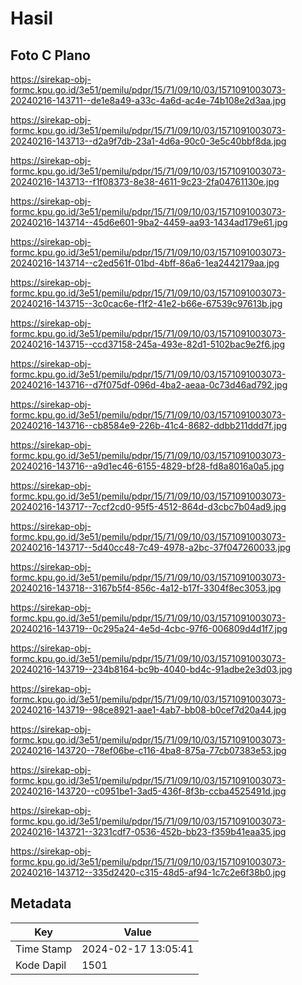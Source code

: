 # Hasil

## Foto C Plano

https://sirekap-obj-formc.kpu.go.id/3e51/pemilu/pdpr/15/71/09/10/03/1571091003073-20240216-143711--de1e8a49-a33c-4a6d-ac4e-74b108e2d3aa.jpg

https://sirekap-obj-formc.kpu.go.id/3e51/pemilu/pdpr/15/71/09/10/03/1571091003073-20240216-143713--d2a9f7db-23a1-4d6a-90c0-3e5c40bbf8da.jpg

https://sirekap-obj-formc.kpu.go.id/3e51/pemilu/pdpr/15/71/09/10/03/1571091003073-20240216-143713--f1f08373-8e38-4611-9c23-2fa04761130e.jpg

https://sirekap-obj-formc.kpu.go.id/3e51/pemilu/pdpr/15/71/09/10/03/1571091003073-20240216-143714--45d6e601-9ba2-4459-aa93-1434ad179e61.jpg

https://sirekap-obj-formc.kpu.go.id/3e51/pemilu/pdpr/15/71/09/10/03/1571091003073-20240216-143714--c2ed561f-01bd-4bff-86a6-1ea2442179aa.jpg

https://sirekap-obj-formc.kpu.go.id/3e51/pemilu/pdpr/15/71/09/10/03/1571091003073-20240216-143715--3c0cac6e-f1f2-41e2-b66e-67539c97613b.jpg

https://sirekap-obj-formc.kpu.go.id/3e51/pemilu/pdpr/15/71/09/10/03/1571091003073-20240216-143715--ccd37158-245a-493e-82d1-5102bac9e2f6.jpg

https://sirekap-obj-formc.kpu.go.id/3e51/pemilu/pdpr/15/71/09/10/03/1571091003073-20240216-143716--d7f075df-096d-4ba2-aeaa-0c73d46ad792.jpg

https://sirekap-obj-formc.kpu.go.id/3e51/pemilu/pdpr/15/71/09/10/03/1571091003073-20240216-143716--cb8584e9-226b-41c4-8682-ddbb211ddd7f.jpg

https://sirekap-obj-formc.kpu.go.id/3e51/pemilu/pdpr/15/71/09/10/03/1571091003073-20240216-143716--a9d1ec46-6155-4829-bf28-fd8a8016a0a5.jpg

https://sirekap-obj-formc.kpu.go.id/3e51/pemilu/pdpr/15/71/09/10/03/1571091003073-20240216-143717--7ccf2cd0-95f5-4512-864d-d3cbc7b04ad9.jpg

https://sirekap-obj-formc.kpu.go.id/3e51/pemilu/pdpr/15/71/09/10/03/1571091003073-20240216-143717--5d40cc48-7c49-4978-a2bc-37f047260033.jpg

https://sirekap-obj-formc.kpu.go.id/3e51/pemilu/pdpr/15/71/09/10/03/1571091003073-20240216-143718--3167b5f4-856c-4a12-b17f-3304f8ec3053.jpg

https://sirekap-obj-formc.kpu.go.id/3e51/pemilu/pdpr/15/71/09/10/03/1571091003073-20240216-143719--0c295a24-4e5d-4cbc-97f6-006809d4d1f7.jpg

https://sirekap-obj-formc.kpu.go.id/3e51/pemilu/pdpr/15/71/09/10/03/1571091003073-20240216-143719--234b8164-bc9b-4040-bd4c-91adbe2e3d03.jpg

https://sirekap-obj-formc.kpu.go.id/3e51/pemilu/pdpr/15/71/09/10/03/1571091003073-20240216-143719--98ce8921-aae1-4ab7-bb08-b0cef7d20a44.jpg

https://sirekap-obj-formc.kpu.go.id/3e51/pemilu/pdpr/15/71/09/10/03/1571091003073-20240216-143720--78ef06be-c116-4ba8-875a-77cb07383e53.jpg

https://sirekap-obj-formc.kpu.go.id/3e51/pemilu/pdpr/15/71/09/10/03/1571091003073-20240216-143720--c0951be1-3ad5-436f-8f3b-ccba4525491d.jpg

https://sirekap-obj-formc.kpu.go.id/3e51/pemilu/pdpr/15/71/09/10/03/1571091003073-20240216-143721--3231cdf7-0536-452b-bb23-f359b41eaa35.jpg

https://sirekap-obj-formc.kpu.go.id/3e51/pemilu/pdpr/15/71/09/10/03/1571091003073-20240216-143712--335d2420-c315-48d5-af94-1c7c2e6f38b0.jpg


## Metadata

| Key        | Value               |
| ---------- | ------------------- |
| Time Stamp | 2024-02-17 13:05:41 |
| Kode Dapil | 1501                |



